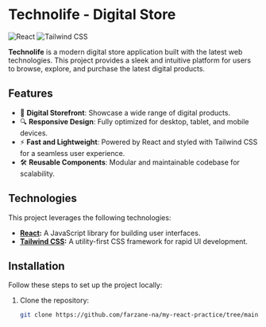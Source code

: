# Technolife - Digital Store

![React](https://img.shields.io/badge/React-20232A?style=for-the-badge&logo=react&logoColor=61DAFB)
![Tailwind CSS](https://img.shields.io/badge/TailwindCSS-38B2AC?style=for-the-badge&logo=tailwind-css&logoColor=white)

**Technolife** is a modern digital store application built with the latest web technologies. This project provides a sleek and intuitive platform for users to browse, explore, and purchase the latest digital products.

## Features
- 🛒 **Digital Storefront**: Showcase a wide range of digital products.
- 🔍 **Responsive Design**: Fully optimized for desktop, tablet, and mobile devices.
- ⚡ **Fast and Lightweight**: Powered by React and styled with Tailwind CSS for a seamless user experience.
- 🛠️ **Reusable Components**: Modular and maintainable codebase for scalability.

## Technologies
This project leverages the following technologies:

- **[React](https://reactjs.org/):** A JavaScript library for building user interfaces.
- **[Tailwind CSS](https://tailwindcss.com/):** A utility-first CSS framework for rapid UI development.

## Installation
Follow these steps to set up the project locally:

1. Clone the repository:
   ```bash
   git clone https://github.com/farzane-na/my-react-practice/tree/main/digital-shop
